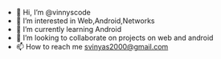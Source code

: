 - 👋 Hi, I’m @vinnyscode
- 👀 I’m interested in Web,Android,Networks
- 🌱 I’m currently learning Android
- 💞️ I’m looking to collaborate on projects on web and android
- 📫 How to reach me svinyas2000@gmail.com

<!---
vinnyscode/vinnyscode is a ✨ special ✨ repository because its `README.md` (this file) appears on your GitHub profile.
You can click the Preview link to take a look at your changes.
--->
